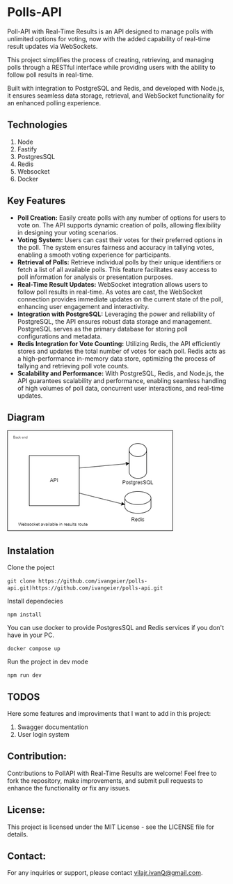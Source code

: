 # Polls-API

Poll-API with Real-Time Results is an API designed to manage polls with unlimited options for voting, now with the added capability of real-time result updates via WebSockets.

This project simplifies the process of creating, retrieving, and managing polls through a RESTful interface while providing users with the ability to follow poll results in real-time.

Built with integration to PostgreSQL and Redis, and developed with Node.js, it ensures seamless data storage, retrieval, and WebSocket functionality for an enhanced polling experience.

## Technologies

1. Node
2. Fastify
3. PostgresSQL
4. Redis
5. Websocket
6. Docker

## Key Features

- **Poll Creation:** Easily create polls with any number of options for users to vote on. The API supports dynamic creation of polls, allowing flexibility in designing your voting scenarios.
- **Voting System:** Users can cast their votes for their preferred options in the poll. The system ensures fairness and accuracy in tallying votes, enabling a smooth voting experience for participants.
- **Retrieval of Polls:** Retrieve individual polls by their unique identifiers or fetch a list of all available polls. This feature facilitates easy access to poll information for analysis or presentation purposes.
- **Real-Time Result Updates:** WebSocket integration allows users to follow poll results in real-time. As votes are cast, the WebSocket connection provides immediate updates on the current state of the poll, enhancing user engagement and interactivity.
- **Integration with PostgreSQL:** Leveraging the power and reliability of PostgreSQL, the API ensures robust data storage and management. PostgreSQL serves as the primary database for storing poll configurations and metadata.
- **Redis Integration for Vote Counting:** Utilizing Redis, the API efficiently stores and updates the total number of votes for each poll. Redis acts as a high-performance in-memory data store, optimizing the process of tallying and retrieving poll vote counts.
- **Scalability and Performance:** With PostgreSQL, Redis, and Node.js, the API guarantees scalability and performance, enabling seamless handling of high volumes of poll data, concurrent user interactions, and real-time updates.

## Diagram

![](https://github.com/ivangeier/polls-api/blob/master/public/Diagram.png)

## Instalation

Clone the poject
````
git clone https://github.com/ivangeier/polls-api.git)https://github.com/ivangeier/polls-api.git
````

Install dependecies
````
npm install
````

You can use docker to provide PostgresSQL and Redis services if you don't have in your PC.
````
docker compose up
````

Run the project in dev mode
````
npm run dev
````

## TODOS
Here some features and improviments that I want to add in this project:

1. Swagger documentation
2. User login system

## Contribution:

Contributions to PollAPI with Real-Time Results are welcome! Feel free to fork the repository, make improvements, and submit pull requests to enhance the functionality or fix any issues.

## License:

This project is licensed under the MIT License - see the LICENSE file for details.

## Contact:

For any inquiries or support, please contact vilajr.ivanQ@gmail.com.


